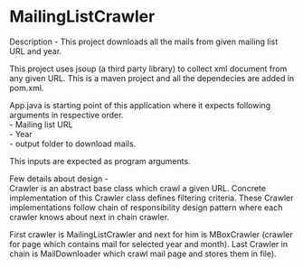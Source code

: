 # MailingListCrawler
Description - This project downloads all the mails from given mailing list URL and year.<br>

This project uses jsoup (a  third party library) to collect xml document from any given URL. This is a maven project and all the dependecies are added in pom.xml. <br>

App.java is starting point of this application where it expects following arguments in respective order.<br>
        - Mailing list URL <br>
        - Year <br>
        - output folder to download mails. <br>

This inputs are expected as program arguments. <br>

Few details about design - <br>
Crawler is an abstract base class which crawl a given URL. Concrete implementation of this Crawler class defines filtering criteria. These Crawler implementations follow chain of responsibility design pattern where each crawler knows about next in chain crawler. <br>

First crawler is MailingListCrawler and next for him is MBoxCrawler (crawler for page which contains mail for selected year and month). Last Crawler in chain is MailDownloader which crawl mail page and stores them in file). <br>
